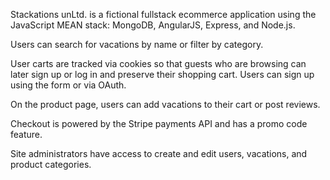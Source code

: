 Stackations unLtd. is a fictional fullstack ecommerce application using the JavaScript MEAN stack: MongoDB, AngularJS, Express, and Node.js.

Users can search for vacations by name or filter by category. 

User carts are tracked via cookies so that guests who are browsing can later sign up or log in and preserve their shopping cart. Users can sign up using the form or via OAuth.

On the product page, users can add vacations to their cart or post reviews.

Checkout is powered by the Stripe payments API and has a promo code feature.

Site administrators have access to create and edit users, vacations, and product categories.




